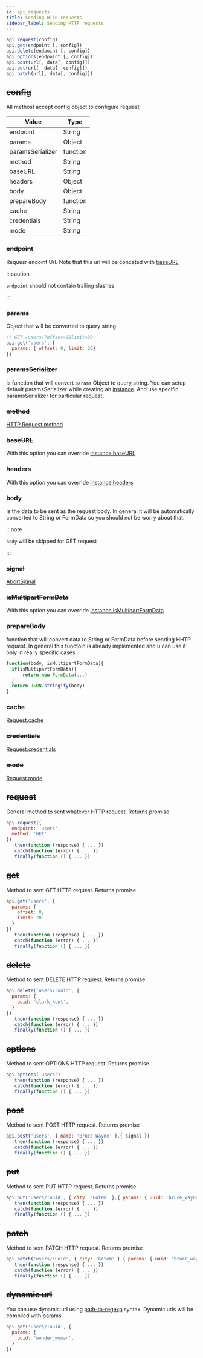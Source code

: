 ```yaml
---
id: api_requests
title: Sending HTTP requests
sidebar_label: Sending HTTP requests
---
```



```javascript
api.request(config)
api.get(endpoint [, config])
api.delete(endpoint [, config])
api.options(endpoint [, config])
api.post(url[, data[, config]])
api.put(url[, data[, config]])
api.patch(url[, data[, config]])
```

## ~~config~~

All methost accept config object to configure request

|  Value                    |      Type             |
| ------------------------- | --------------------- |
|   endpoint                | String                |
|   params                  | Object                |
|   paramsSerializer        | function              |
|   method                  | String                |
|   baseURL                 | String                |
|   headers                 | Object                |
|   body                    | Object                |
|   prepareBody             | function              |
|   cache                   | String                |
|   credentials             | String                |
|   mode                    | String                |


### ~~endpoint~~
Requesr endoint Url. 
Note that this url will be concated with [baseURL](/frontend-docs/docs/api/api_instance#baseurl)

:::caution

`endpoint` should not contain trailing slashes

:::

### ~~params~~
Object that will be converted to query string

```javascript
// GET /users/?offset=0&limit=20
api.get('users', {
  params: { offset: 0, limit: 20}
})
```

### ~~paramsSerializer~~

Is function that will convert `params` Object to query string. You can setup default paramsSerializer while creating an [instance](/frontend-docs/docs/api/api_instance#paramsserializer). And use specific paramsSerializer for particular request.

### ~~method~~

[HTTP Request method](https://developer.mozilla.org/en-US/docs/Web/HTTP/Methods)

### ~~baseURL~~

With this option you can override [instance baseURL](/frontend-docs/docs/api/api_instance#baseurl)

### ~~headers~~

With this option you can override [instance headers](/frontend-docs/docs/api/api_instance#headers)

### ~~body~~
Is the data to be sent as the request body.
In general it will be automatically converted to String or FormData so you should not be worry about that.


:::note

`body` will be skipped for GET request

:::

### ~~signal~~
[AbortSignal](https://developer.mozilla.org/en-US/docs/Web/API/AbortSignal)

###  ~~isMultipartFormData~~

With this option you can override [instance isMultipartFormData](/frontend-docs/docs/api/api_instance#ismultipartformdata)

### ~~prepareBody~~

function that will convert data to String or FormData before sending HHTP request.
In general this functoin is already implemented and u can use it only in really specific cases

```javascript
function(body, isMultipartFormData){
  if(isMultipartFormData){
      return new FormData(...)
  }
  return JSON.stringify(body)
}
```

### ~~cache~~

[Request.cache](https://developer.mozilla.org/en-US/docs/Web/API/Request/cache)

### ~~credentials~~

[Request.credentials](https://developer.mozilla.org/en-US/docs/Web/API/Request/credentials)

### ~~mode~~

[Request.mode](https://developer.mozilla.org/en-US/docs/Web/API/Request/mode)


## ~~request~~

General method to sent whatever HTTP request. Returns promise

```javascript
api.request({
  endpoint: 'users',
  method: 'GET'
})
  .then(function (response) { ... })
  .catch(function (error) { ... })
  .finally(function () { ... })
```

## ~~get~~

Method to sent GET HTTP request. Returns promise

```javascript
api.get('users', {
  params: {
    offset: 0,
    limit: 20
  }
})
  .then(function (response) { ... })
  .catch(function (error) { ... })
  .finally(function () { ... })
```

## ~~delete~~

Method to sent DELETE HTTP request. Returns promise

```javascript
api.delete('users/:uuid', {
  params: {
    uuid: 'clark_kent',
  }
})
  .then(function (response) { ... })
  .catch(function (error) { ... })
  .finally(function () { ... })
```

## ~~options~~

Method to sent OPTIONS HTTP request. Returns promise

```javascript
api.options('users')
  .then(function (response) { ... })
  .catch(function (error) { ... })
  .finally(function () { ... })
```

## ~~post~~

Method to sent POST HTTP request. Returns promise

```javascript
api.post('users', { name: 'Bruce Wayne' },{ signal })
  .then(function (response) { ... })
  .catch(function (error) { ... })
  .finally(function () { ... })
```

## ~~put~~

Method to sent PUT HTTP request. Returns promise

```javascript
api.put('users/:uuid', { city: 'Gotem' },{ params: { uuid: 'bruce_wayne'} })
  .then(function (response) { ... })
  .catch(function (error) { ... })
  .finally(function () { ... })
```

## ~~patch~~

Method to sent PATCH HTTP request. Returns promise

```javascript
api.patch('users/:uuid', { city: 'Gotem' },{ params: { uuid: 'bruce_wayne'} })
  .then(function (response) { ... })
  .catch(function (error) { ... })
  .finally(function () { ... })
```


## ~~dynamic url~~

You can use dynamic url using [path-to-regexp](https://github.com/pillarjs/path-to-regexp) syntax. Dynamic urls will be compiled with params.

```javascript
api.get('users/:uuid', {
  params: {
    uuid: 'wonder_woman',
  }
})
```

